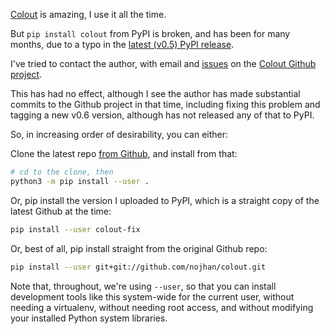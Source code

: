 <!--
.. title: Installing Colout
.. slug: installing-colout
.. date: 2019-01-25 18:40:55-06:00
.. tags: Geek,Linux-dev
.. link: 
.. description: 
.. type: text
-->


[Colout](http://nojhan.github.io/colout/) is amazing, I use it all the time.

But `pip install colout` from PyPI is broken, and has been for many months,
due to a typo in the
[latest (v0.5) PyPI release](https://pypi.org/project/colout/).

I've tried to contact the author, with email and
[issues](https://github.com/nojhan/colout/issues/101i) on the
[Colout Github project](https://github.com/nojhan/colout/issues).

This has had no effect, although I see the author has made substantial commits
to the Github project in that time, including fixing this problem and tagging a
new v0.6 version, although has not released any of that to PyPI.

So, in increasing order of desirability, you can either:

Clone the latest repo [from Github](https://github.com/nojhan/colout), and
install from that:

```bash
# cd to the clone, then
python3 -m pip install --user .
```

Or, pip install the version I uploaded to PyPI, which is a straight copy of the
latest Github at the time:

```bash
pip install --user colout-fix
```

Or, best of all, pip install straight from the original Github repo:

```bash
pip install --user git+git://github.com/nojhan/colout.git
```

Note that, throughout, we're using `--user`, so that you can install
development tools like this system-wide for the current user, without needing a
virtualenv, without needing root access, and without modifying your installed
Python system libraries.

